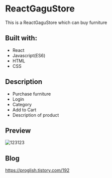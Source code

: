 # ReactGaguStore
  
This is a ReactGaguStore which can buy furniture

  
## Built with:  
   
- React    
- Javascript(ES6)      
- HTML     
- CSS            
  
## Description      
    
- Purchase furniture  
- Login
- Category  
- Add to Cart
- Description of product  
  
## Preview 
![123123](https://user-images.githubusercontent.com/65179725/124517250-78159e80-de1e-11eb-8b71-a6b28346908d.png)

## Blog
https://proglish.tistory.com/192  

 
  
